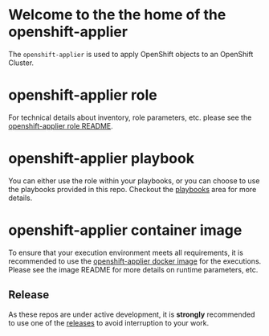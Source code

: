 # Welcome to the the home of the openshift-applier
The `openshift-applier` is used to apply OpenShift objects to an OpenShift Cluster.


# openshift-applier role

For technical details about inventory, role parameters, etc. please see the [openshift-applier role README](roles/openshift-applier/README.md).

# openshift-applier playbook

You can either use the role within your playbooks, or you can choose to use the playbooks provided in this repo. Checkout the [playbooks](playbooks) area for more details.

# openshift-applier container image

To ensure that your execution environment meets all requirements, it is recommended to use the [openshift-applier docker image](images/openshift-applier) for the executions. Please see the image README for more details on runtime parameters, etc.


## Release

As these repos are under active development, it is **strongly** recommended to use one of the [releases](releases) to avoid interruption to your work.
